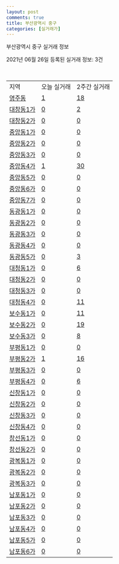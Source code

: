 ```yaml
---
layout: post
comments: true
title: 부산광역시 중구
categories: [실거래가]
---
```


부산광역시 중구 실거래 정보

2021년 06월 26일 등록된 실거래 정보: 3건

<script type="text/javascript">
  google.charts.load('current', {'packages':['corechart']});
  google.charts.setOnLoadCallback(drawChart);

  function drawChart() {
    var data = google.visualization.arrayToDataTable([['거래일', '매매', '전월세', '전매'], ['2021-03', 1, 1, 0], ['2021-04', 24, 7, 6], ['2021-05', 38, 5, 17], ['2021-06', 15, 14, 2]]);

    var options = {
      title: '최근 유형별 거래량 추이',
      legend: { position: 'bottom' }
    };

    var chart = new google.visualization.LineChart(document.getElementById('columnchart_material'));
    chart.draw(data, (options));
  }
</script>

<div id="columnchart_material" style="width: 450px; margin-left: -35px"></div>
<br>
<table class="sortable">
  <tr>
    <td>지역</td>
    <td>오늘 실거래</td>
    <td>2주간 실거래</td>
  </tr>

  
  <tr class="item">
    <td><a href="2611010100.html">영주동</a></td>
    <td><a href="2611010100.html">1</a></td>
    <td><a href="2611010100.html">18</a></td>
  </tr>
    

  <tr class="item">
    <td><a href="2611010200.html">대창동1가</a></td>
    <td><a href="2611010200.html">0</a></td>
    <td><a href="2611010200.html">2</a></td>
  </tr>
    

  <tr class="item">
    <td><a href="2611010300.html">대창동2가</a></td>
    <td><a href="2611010300.html">0</a></td>
    <td><a href="2611010300.html">0</a></td>
  </tr>
    

  <tr class="item">
    <td><a href="2611010400.html">중앙동1가</a></td>
    <td><a href="2611010400.html">0</a></td>
    <td><a href="2611010400.html">0</a></td>
  </tr>
    

  <tr class="item">
    <td><a href="2611010500.html">중앙동2가</a></td>
    <td><a href="2611010500.html">0</a></td>
    <td><a href="2611010500.html">0</a></td>
  </tr>
    

  <tr class="item">
    <td><a href="2611010600.html">중앙동3가</a></td>
    <td><a href="2611010600.html">0</a></td>
    <td><a href="2611010600.html">0</a></td>
  </tr>
    

  <tr class="item">
    <td><a href="2611010700.html">중앙동4가</a></td>
    <td><a href="2611010700.html">1</a></td>
    <td><a href="2611010700.html">30</a></td>
  </tr>
    

  <tr class="item">
    <td><a href="2611010800.html">중앙동5가</a></td>
    <td><a href="2611010800.html">0</a></td>
    <td><a href="2611010800.html">0</a></td>
  </tr>
    

  <tr class="item">
    <td><a href="2611010900.html">중앙동6가</a></td>
    <td><a href="2611010900.html">0</a></td>
    <td><a href="2611010900.html">0</a></td>
  </tr>
    

  <tr class="item">
    <td><a href="2611011000.html">중앙동7가</a></td>
    <td><a href="2611011000.html">0</a></td>
    <td><a href="2611011000.html">0</a></td>
  </tr>
    

  <tr class="item">
    <td><a href="2611011100.html">동광동1가</a></td>
    <td><a href="2611011100.html">0</a></td>
    <td><a href="2611011100.html">0</a></td>
  </tr>
    

  <tr class="item">
    <td><a href="2611011200.html">동광동2가</a></td>
    <td><a href="2611011200.html">0</a></td>
    <td><a href="2611011200.html">0</a></td>
  </tr>
    

  <tr class="item">
    <td><a href="2611011300.html">동광동3가</a></td>
    <td><a href="2611011300.html">0</a></td>
    <td><a href="2611011300.html">0</a></td>
  </tr>
    

  <tr class="item">
    <td><a href="2611011400.html">동광동4가</a></td>
    <td><a href="2611011400.html">0</a></td>
    <td><a href="2611011400.html">0</a></td>
  </tr>
    

  <tr class="item">
    <td><a href="2611011500.html">동광동5가</a></td>
    <td><a href="2611011500.html">0</a></td>
    <td><a href="2611011500.html">3</a></td>
  </tr>
    

  <tr class="item">
    <td><a href="2611011600.html">대청동1가</a></td>
    <td><a href="2611011600.html">0</a></td>
    <td><a href="2611011600.html">6</a></td>
  </tr>
    

  <tr class="item">
    <td><a href="2611011700.html">대청동2가</a></td>
    <td><a href="2611011700.html">0</a></td>
    <td><a href="2611011700.html">0</a></td>
  </tr>
    

  <tr class="item">
    <td><a href="2611011800.html">대청동3가</a></td>
    <td><a href="2611011800.html">0</a></td>
    <td><a href="2611011800.html">0</a></td>
  </tr>
    

  <tr class="item">
    <td><a href="2611011900.html">대청동4가</a></td>
    <td><a href="2611011900.html">0</a></td>
    <td><a href="2611011900.html">11</a></td>
  </tr>
    

  <tr class="item">
    <td><a href="2611012000.html">보수동1가</a></td>
    <td><a href="2611012000.html">0</a></td>
    <td><a href="2611012000.html">11</a></td>
  </tr>
    

  <tr class="item">
    <td><a href="2611012100.html">보수동2가</a></td>
    <td><a href="2611012100.html">0</a></td>
    <td><a href="2611012100.html">19</a></td>
  </tr>
    

  <tr class="item">
    <td><a href="2611012200.html">보수동3가</a></td>
    <td><a href="2611012200.html">0</a></td>
    <td><a href="2611012200.html">8</a></td>
  </tr>
    

  <tr class="item">
    <td><a href="2611012300.html">부평동1가</a></td>
    <td><a href="2611012300.html">0</a></td>
    <td><a href="2611012300.html">0</a></td>
  </tr>
    

  <tr class="item">
    <td><a href="2611012400.html">부평동2가</a></td>
    <td><a href="2611012400.html">1</a></td>
    <td><a href="2611012400.html">16</a></td>
  </tr>
    

  <tr class="item">
    <td><a href="2611012500.html">부평동3가</a></td>
    <td><a href="2611012500.html">0</a></td>
    <td><a href="2611012500.html">0</a></td>
  </tr>
    

  <tr class="item">
    <td><a href="2611012600.html">부평동4가</a></td>
    <td><a href="2611012600.html">0</a></td>
    <td><a href="2611012600.html">6</a></td>
  </tr>
    

  <tr class="item">
    <td><a href="2611012700.html">신창동1가</a></td>
    <td><a href="2611012700.html">0</a></td>
    <td><a href="2611012700.html">0</a></td>
  </tr>
    

  <tr class="item">
    <td><a href="2611012800.html">신창동2가</a></td>
    <td><a href="2611012800.html">0</a></td>
    <td><a href="2611012800.html">0</a></td>
  </tr>
    

  <tr class="item">
    <td><a href="2611012900.html">신창동3가</a></td>
    <td><a href="2611012900.html">0</a></td>
    <td><a href="2611012900.html">0</a></td>
  </tr>
    

  <tr class="item">
    <td><a href="2611013000.html">신창동4가</a></td>
    <td><a href="2611013000.html">0</a></td>
    <td><a href="2611013000.html">0</a></td>
  </tr>
    

  <tr class="item">
    <td><a href="2611013100.html">창선동1가</a></td>
    <td><a href="2611013100.html">0</a></td>
    <td><a href="2611013100.html">0</a></td>
  </tr>
    

  <tr class="item">
    <td><a href="2611013200.html">창선동2가</a></td>
    <td><a href="2611013200.html">0</a></td>
    <td><a href="2611013200.html">0</a></td>
  </tr>
    

  <tr class="item">
    <td><a href="2611013300.html">광복동1가</a></td>
    <td><a href="2611013300.html">0</a></td>
    <td><a href="2611013300.html">0</a></td>
  </tr>
    

  <tr class="item">
    <td><a href="2611013400.html">광복동2가</a></td>
    <td><a href="2611013400.html">0</a></td>
    <td><a href="2611013400.html">0</a></td>
  </tr>
    

  <tr class="item">
    <td><a href="2611013500.html">광복동3가</a></td>
    <td><a href="2611013500.html">0</a></td>
    <td><a href="2611013500.html">0</a></td>
  </tr>
    

  <tr class="item">
    <td><a href="2611013600.html">남포동1가</a></td>
    <td><a href="2611013600.html">0</a></td>
    <td><a href="2611013600.html">0</a></td>
  </tr>
    

  <tr class="item">
    <td><a href="2611013700.html">남포동2가</a></td>
    <td><a href="2611013700.html">0</a></td>
    <td><a href="2611013700.html">0</a></td>
  </tr>
    

  <tr class="item">
    <td><a href="2611013800.html">남포동3가</a></td>
    <td><a href="2611013800.html">0</a></td>
    <td><a href="2611013800.html">0</a></td>
  </tr>
    

  <tr class="item">
    <td><a href="2611013900.html">남포동4가</a></td>
    <td><a href="2611013900.html">0</a></td>
    <td><a href="2611013900.html">0</a></td>
  </tr>
    

  <tr class="item">
    <td><a href="2611014000.html">남포동5가</a></td>
    <td><a href="2611014000.html">0</a></td>
    <td><a href="2611014000.html">0</a></td>
  </tr>
    

  <tr class="item">
    <td><a href="2611014100.html">남포동6가</a></td>
    <td><a href="2611014100.html">0</a></td>
    <td><a href="2611014100.html">0</a></td>
  </tr>
    


</table>


    